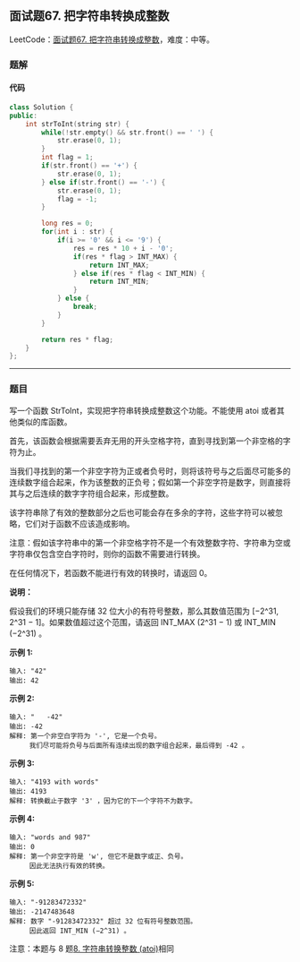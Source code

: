 ## 面试题67. 把字符串转换成整数

LeetCode：[面试题67. 把字符串转换成整数](https://leetcode.cn/problems/ba-zi-fu-chuan-zhuan-huan-cheng-zheng-shu-lcof/)，难度：中等。

### 题解

#### 代码

```c++
class Solution {
public:
    int strToInt(string str) {
        while(!str.empty() && str.front() == ' ') {
            str.erase(0, 1);
        }
        int flag = 1;
        if(str.front() == '+') {
            str.erase(0, 1);
        } else if(str.front() == '-') {
            str.erase(0, 1);
            flag = -1;
        }

        long res = 0;
        for(int i : str) {
            if(i >= '0' && i <= '9') {
                res = res * 10 + i - '0';
                if(res * flag > INT_MAX) {
                    return INT_MAX;
                } else if(res * flag < INT_MIN) {
                    return INT_MIN;
                }
            } else {
                break;
            }
        }

        return res * flag;
    }
};
```



---



### 题目

写一个函数 StrToInt，实现把字符串转换成整数这个功能。不能使用 atoi 或者其他类似的库函数。

 

首先，该函数会根据需要丢弃无用的开头空格字符，直到寻找到第一个非空格的字符为止。

当我们寻找到的第一个非空字符为正或者负号时，则将该符号与之后面尽可能多的连续数字组合起来，作为该整数的正负号；假如第一个非空字符是数字，则直接将其与之后连续的数字字符组合起来，形成整数。

该字符串除了有效的整数部分之后也可能会存在多余的字符，这些字符可以被忽略，它们对于函数不应该造成影响。

注意：假如该字符串中的第一个非空格字符不是一个有效整数字符、字符串为空或字符串仅包含空白字符时，则你的函数不需要进行转换。

在任何情况下，若函数不能进行有效的转换时，请返回 0。

**说明：**

假设我们的环境只能存储 32 位大小的有符号整数，那么其数值范围为 [−2^31, 2^31 − 1]。如果数值超过这个范围，请返回  INT_MAX (2^31 − 1) 或 INT_MIN (−2^31) 。

**示例 1:**

```
输入: "42"
输出: 42
```

**示例 2:**

```
输入: "   -42"
输出: -42
解释: 第一个非空白字符为 '-', 它是一个负号。
     我们尽可能将负号与后面所有连续出现的数字组合起来，最后得到 -42 。
```

**示例 3:**

```
输入: "4193 with words"
输出: 4193
解释: 转换截止于数字 '3' ，因为它的下一个字符不为数字。
```

**示例 4:**

```
输入: "words and 987"
输出: 0
解释: 第一个非空字符是 'w', 但它不是数字或正、负号。
     因此无法执行有效的转换。
```

**示例 5:**

```
输入: "-91283472332"
输出: -2147483648
解释: 数字 "-91283472332" 超过 32 位有符号整数范围。 
     因此返回 INT_MIN (−2^31) 。
```

 

注意：本题与 8 题[8. 字符串转换整数 (atoi)](https://leetcode-cn.com/problems/string-to-integer-atoi/)相同


